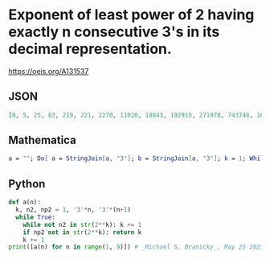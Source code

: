 # Exponent of least power of 2 having exactly n consecutive 3's in its decimal representation\.
https://oeis.org/A131537
## JSON
```JSON
[0, 5, 25, 83, 219, 221, 2270, 11020, 18843, 192915, 271978, 743748, 1039315, 13873203, 14060685]
```
## Mathematica
```Mathematica
a = ""; Do[ a = StringJoin[a, "3"]; b = StringJoin[a, "3"]; k = 1; While[ StringPosition[ ToString[2^k], a] == {} || StringPosition[ ToString[2^k], b] != {}, k++ ]; Print[k], {n, 1, 9} ]
```
## Python
```Python
def a(n):
  k, n2, np2 = 1, '3'*n, '3'*(n+1)
  while True:
    while not n2 in str(2**k): k += 1
    if np2 not in str(2**k): return k
    k += 1
print([a(n) for n in range(1, 9)]) # _Michael S. Branicky_, May 25 2021
```
